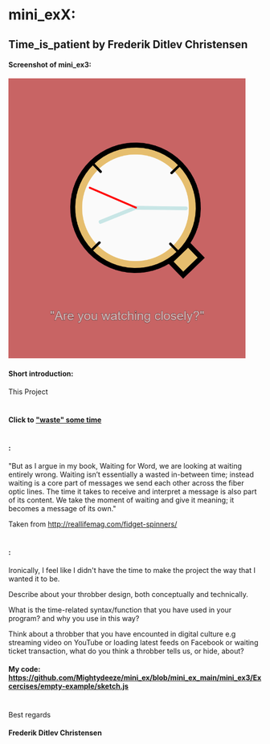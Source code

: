 
# mini_exX:
## Time_is_patient by Frederik Ditlev Christensen
#### Screenshot of mini_ex3:
![alt text](Time.png "Are you watching closely?")
#### Short introduction:
This Project

#
#### Click to ["waste" some time](https://rawgit.com/Mightydeeze/mini_ex/mini_ex_main/mini_ex3/Excercises/empty-example/index.html)
#
#### :
"But as I argue in my book, Waiting for Word, we are looking at waiting entirely wrong. Waiting isn’t essentially a wasted in-between time; instead waiting is a core part of messages we send each other across the fiber optic lines. The time it takes to receive and interpret a message is also part of its content. We take the moment of waiting and give it meaning; it becomes a message of its own."

Taken from http://reallifemag.com/fidget-spinners/

#
#### :
Ironically, I feel like I didn't have the time to make the project the way that I wanted it to be.

Describe about your throbber design, both conceptually and technically.

What is the time-related syntax/function that you have used in your program? and why you use in this way?

Think about a throbber that you have encounted in digital culture e.g streaming video on YouTube or loading latest feeds on Facebook or waiting ticket transaction, what do you think a throbber tells us, or hide, about?

#### My code: https://github.com/Mightydeeze/mini_ex/blob/mini_ex_main/mini_ex3/Excercises/empty-example/sketch.js

  #
 Best regards 
#### Frederik Ditlev Christensen



